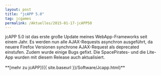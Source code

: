 ```yaml
---
layout: post
title: "jcAPP 5.0"
tag: jcgames
permalink: /Aktuelles/2015-01-17-jcAPP50
---
```



<p><img alt="" src="{{ site.baseurl }}/assets/pics/jcgames/gallery/diverse/tn2/jcapptabs.png" />jcAPP 5.0 ist das erste große Update meines WebApp-Frameworks seit einem Jahr. Es werden nun alle AJAX-Requests asynchron ausgeführt, da neuere Firefox Versionen synchrone AJAX-Request als deprecated einstufen. Zudem wurde einige Bugs gefixt. Die SpacePirates- und die Lite-App wurden mit diesem Release auch aktualisiert.<br/>
<br/>
**[mehr zu jcAPP]({{ site.baseurl }}/Software/Jcapp.html)**</p>

